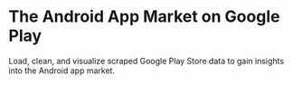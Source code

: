 # The Android App Market on Google Play
Load, clean, and visualize scraped Google Play Store data to gain insights into the Android app market.
